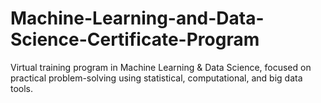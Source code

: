 # Machine-Learning-and-Data-Science-Certificate-Program
Virtual training program in Machine Learning &amp; Data Science, focused on practical problem-solving using statistical, computational, and big data tools.
